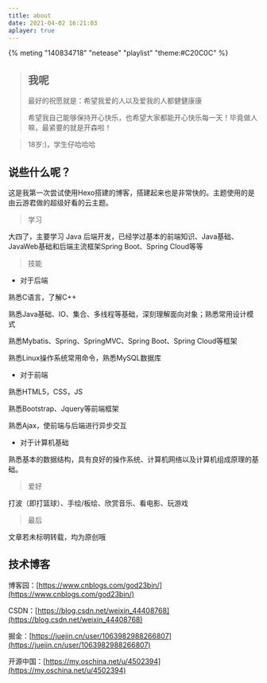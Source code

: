```yaml
---
title: about
date: 2021-04-02 16:21:03
aplayer: true
---
```


{% meting "140834718" "netease" "playlist" "theme:#C20C0C" %}

> ## 我呢
>
> 最好的祝愿就是：希望我爱的人以及爱我的人都健健康康
>
> 希望我自己能够保持开心快乐，也希望大家都能开心快乐每一天！毕竟做人嘛，最紧要的就是开森啦！



> 18岁:)，学生仔哈哈哈

## 说些什么呢？

这是我第一次尝试使用Hexo搭建的博客，搭建起来也是非常快的。主题使用的是由云游君做的超级好看的云主题。

> 学习

大四了，主要学习 Java 后端开发，已经学过基本的前端知识、Java基础、JavaWeb基础和后端主流框架Spring Boot、Spring Cloud等等



> 技能

- 对于后端

熟悉C语言，了解C++

熟悉Java基础、IO、集合、多线程等基础，深刻理解面向对象；熟悉常用设计模式

熟悉Mybatis、Spring、SpringMVC、Spring Boot、Spring Cloud等框架

熟悉Linux操作系统常用命令，熟悉MySQL数据库

- 对于前端

熟悉HTML5，CSS，JS

熟悉Bootstrap、Jquery等前端框架

熟悉Ajax，使前端与后端进行异步交互

- 对于计算机基础

熟悉基本的数据结构，具有良好的操作系统、计算机网络以及计算机组成原理的基础。

> 爱好

打波（即打篮球）、手绘/板绘、欣赏音乐、看电影、玩游戏

> 最后

文章若未标明转载，均为原创哦

## 技术博客

博客园：[https://www.cnblogs.com/god23bin/](https://www.cnblogs.com/god23bin/)

CSDN：[https://blog.csdn.net/weixin_44408768](https://blog.csdn.net/weixin_44408768)

掘金：[https://juejin.cn/user/1063982988266807](https://juejin.cn/user/1063982988266807)

开源中国：[https://my.oschina.net/u/4502394](https://my.oschina.net/u/4502394)